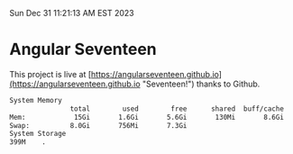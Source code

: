Sun Dec 31 11:21:13 AM EST 2023

# Angular Seventeen


This project is live at [https://angularseventeen.github.io](https://angularseventeen.github.io "Seventeen!") thanks to Github.

```bash
System Memory
               total        used        free      shared  buff/cache   available
Mem:            15Gi       1.6Gi       5.6Gi       130Mi       8.6Gi        13Gi
Swap:          8.0Gi       756Mi       7.3Gi
System Storage
399M	.
```
